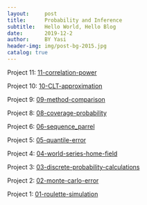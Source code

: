 ```yaml
---
layout:     post   				   
title:      Probability and Inference 				
subtitle:   Hello World, Hello Blog 
date:       2019-12-2			
author:     BY Yasi 					
header-img: img/post-bg-2015.jpg 	
catalog: true 						
---
```


Project 11:
[11-correlation-power](https://yasiwang0315.github.io/Probability-and-Inference-Portfolio-Wang-Yasi/blob/master/11-correlation-power/writeup.nb.html)

Project 10:
[10-CLT-approximation](https://yasiwang0315.github.io/Probability-and-Inference-Portfolio-Wang-Yasi/blob/master/10-CLT-approximation/writeup.nb.html)

Project 9:
[09-method-comparison](https://yasiwang0315.github.io/Probability-and-Inference-Portfolio-Wang-Yasi/blob/master/09-method-comparison/writeup.nb.html)

Project 8:
[08-coverage-probability](https://yasiwang0315.github.io/Probability-and-Inference-Portfolio-Wang-Yasi/blob/master/08-coverage-probability/writeup.nb.html)

Project 6:
[06-sequence_parrel](https://yasiwang0315.github.io/Probability-and-Inference-Portfolio-Wang-Yasi/blob/master/06-sequence_parrel/writeup.nb.html)

Project 5:
[05-quantile-error](https://yasiwang0315.github.io/Probability-and-Inference-Portfolio-Wang-Yasi/blob/master/05-quantile-error/writeup.html)

Project 4:
[04-world-series-home-field](https://yasiwang0315.github.io/Probability-and-Inference-Portfolio-Wang-Yasi/blob/master/04-world-series-home-field/writeup.html)

Project 3:
[03-discrete-probability-calculations](https://yasiwang0315.github.io/Probability-and-Inference-Portfolio-Wang-Yasi/blob/master/03-discrete-probability-calculations/writeup.html)

Project 2:
[02-monte-carlo-error](https://yasiwang0315.github.io/Probability-and-Inference-Portfolio-Wang-Yasi/blob/master/02-monte-carlo-error/02-monte-carlo-error.nb.html)

Project 1:
[01-roulette-simulation](https://yasiwang0315.github.io/Probability-and-Inference-Portfolio-Wang-Yasi/blob/master/01-roulette-simulation/writeup.nb.html)
